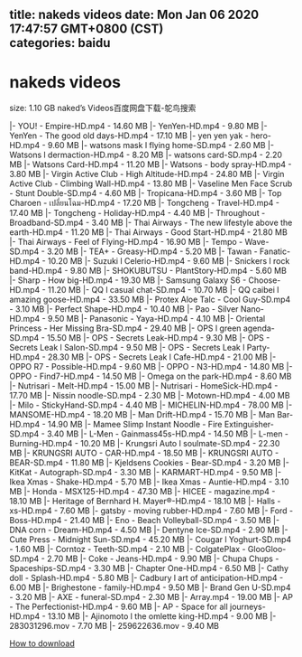
title: nakeds videos
date: Mon Jan 06 2020 17:47:57 GMT+0800 (CST)    
categories: baidu
---

# nakeds videos
size: 1.10 GB
 naked’s Videos百度网盘下载-鸵鸟搜索
 
|- YOU! - Empire-HD.mp4 - 14.60 MB
|- YenYen-HD.mp4 - 9.80 MB
|- YenYen - The good old days-HD.mp4 - 17.10 MB
|- yen yen yak - hero-HD.mp4 - 9.60 MB
|- watsons mask l flying home-SD.mp4 - 2.60 MB
|- Watsons l dermaction-HD.mp4 - 8.20 MB
|- watsons card-SD.mp4 - 2.20 MB
|- Watsons Card-HD.mp4 - 11.20 MB
|- Watsons - body spray-HD.mp4 - 3.80 MB
|- Virgin Active Club - High Altitude-HD.mp4 - 24.80 MB
|- Virgin Active Club - Climbing Wall-HD.mp4 - 13.80 MB
|- Vaseline Men Face Scrub - Stunt Double-SD.mp4 - 4.60 MB
|- Tropicana-HD.mp4 - 3.60 MB
|- Top Charoen - เปลี่ยนโฉม-HD.mp4 - 17.20 MB
|- Tongcheng - Travel-HD.mp4 - 17.40 MB
|- Tongcheng - Holiday-HD.mp4 - 4.40 MB
|- Throughout - Broadband-SD.mp4 - 3.40 MB
|- Thai Airways - The new lifestyle above the earth-HD.mp4 - 11.20 MB
|- Thai Airways - Good Start-HD.mp4 - 21.80 MB
|- Thai Airways - Feel of Flying-HD.mp4 - 16.90 MB
|- Tempo - Wave-SD.mp4 - 3.20 MB
|- TEA+ - Greasy-HD.mp4 - 5.20 MB
|- Tawan - Fanatic-HD.mp4 - 10.20 MB
|- Suzuki l Celerio-HD.mp4 - 9.60 MB
|- Snickers l rock band-HD.mp4 - 9.80 MB
|- SHOKUBUTSU - PlantStory-HD.mp4 - 5.60 MB
|- Sharp - How big-HD.mp4 - 19.30 MB
|- Samsung Galaxy S6 - Choose-HD.mp4 - 11.20 MB
|- QQ l casual chat-SD.mp4 - 10.70 MB
|- QQ caibei l amazing goose-HD.mp4 - 33.50 MB
|- Protex Aloe Talc - Cool Guy-SD.mp4 - 3.10 MB
|- Perfect Shape-HD.mp4 - 10.40 MB
|- Pao - Silver Nano-HD.mp4 - 9.50 MB
|- Panasonic - Yaya-HD.mp4 - 4.10 MB
|- Oriental Princess - Her Missing Bra-SD.mp4 - 29.40 MB
|- OPS l green agenda-SD.mp4 - 15.50 MB
|- OPS - Secrets Leak-HD.mp4 - 9.30 MB
|- OPS - Secrets Leak l Salon-SD.mp4 - 9.50 MB
|- OPS - Secrets Leak l Party-HD.mp4 - 28.30 MB
|- OPS - Secrets Leak l Cafe-HD.mp4 - 21.00 MB
|- OPPO R7 - Possible-HD.mp4 - 9.60 MB
|- OPPO - N3-HD.mp4 - 14.80 MB
|- OPPO - Find7-HD.mp4 - 14.50 MB
|- Omega on the park-HD.mp4 - 8.60 MB
|- Nutrisari - Melt-HD.mp4 - 15.00 MB
|- Nutrisari - HomeSick-HD.mp4 - 17.70 MB
|- Nissin noodle-SD.mp4 - 2.30 MB
|- Motown-HD.mp4 - 4.00 MB
|- Milo - StickyHand-SD.mp4 - 4.40 MB
|- MICHELIN-HD.mp4 - 78.00 MB
|- MANSOME-HD.mp4 - 18.20 MB
|- Man Drift-HD.mp4 - 15.70 MB
|- Man Bar-HD.mp4 - 14.90 MB
|- Mamee Slimp Instant Noodle - Fire Extinguisher-SD.mp4 - 3.40 MB
|- L-Men - Gainmass45s-HD.mp4 - 14.50 MB
|- L-men - Burning-HD.mp4 - 10.20 MB
|- Krungsri Auto l soulmate-SD.mp4 - 22.30 MB
|- KRUNGSRI AUTO - CAR-HD.mp4 - 18.50 MB
|- KRUNGSRI AUTO - BEAR-SD.mp4 - 11.80 MB
|- Kjeldsens Cookies - Bear-SD.mp4 - 3.20 MB
|- KitKat - Autograph-SD.mp4 - 3.30 MB
|- KARMART-HD.mp4 - 9.50 MB
|- Ikea Xmas - Shake-HD.mp4 - 5.70 MB
|- Ikea Xmas - Auntie-HD.mp4 - 3.10 MB
|- Honda - MSX125-HD.mp4 - 47.30 MB
|- HICEE - magazine.mp4 - 18.10 MB
|- Heritage of Bernhard H. Mayer®-HD.mp4 - 18.10 MB
|- Halls - xs-HD.mp4 - 7.60 MB
|- gatsby - moving rubber-HD.mp4 - 7.60 MB
|- Ford - Boss-HD.mp4 - 21.40 MB
|- Eno - Beach Volleyball-SD.mp4 - 3.50 MB
|- DNA corn - Dream-HD.mp4 - 4.50 MB
|- Dentyne Ice-SD.mp4 - 2.90 MB
|- Cute Press - Midnight Sun-SD.mp4 - 45.20 MB
|- Cougar l Yoghurt-SD.mp4 - 1.60 MB
|- Corntoz - Teeth-SD.mp4 - 2.10 MB
|- ColgatePlax - GlooGloo-SD.mp4 - 2.70 MB
|- Coke - Jeans-HD.mp4 - 9.90 MB
|- Chupa Chups - Spaceships-SD.mp4 - 3.30 MB
|- Chapter One-HD.mp4 - 6.50 MB
|- Cathy doll - Splash-HD.mp4 - 5.80 MB
|- Cadbury l art of anticipation-HD.mp4 - 6.00 MB
|- Brighestone - family-HD.mp4 - 9.50 MB
|- Brand Gen U-SD.mp4 - 3.20 MB
|- AXE - funeral-SD.mp4 - 2.30 MB
|- Array.mp4 - 19.00 MB
|- AP - The Perfectionist-HD.mp4 - 9.60 MB
|- AP - Space for all journeys-HD.mp4 - 13.10 MB
|- Ajinomoto l the omlette king-HD.mp4 - 9.00 MB
|- 283031296.mov - 7.70 MB
|- 259622636.mov - 9.40 MB

[How to download](https://bpcam.bemobtrk.com/go/2ceec3aa-1ca2-46d6-b9ff-aaa5c184517c?jno=1952)